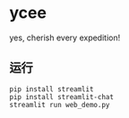# ycee
yes, cherish every expedition!

## 运行
```
pip install streamlit
pip install streamlit-chat
streamlit run web_demo.py
